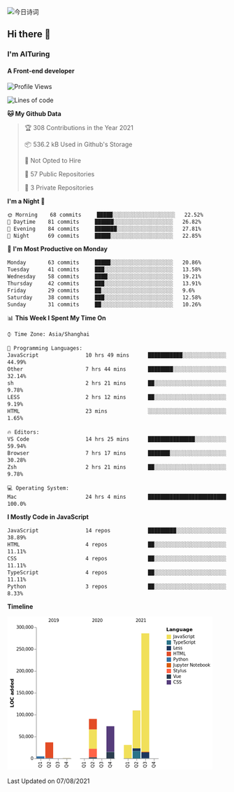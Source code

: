 <img alt="今日诗词" src="https://v2.jinrishici.com/one.svg?font-size=30&spacing=2&color=skyblue" style="max-width:100%; display: block; margin: 0 auto;">

## Hi there 👋
### I'm AITuring
#### A Front-end developer

<!-- <img src="./dhx.gif" width="400px"/> -->

<!--START_SECTION:waka-->
![Profile Views](http://img.shields.io/badge/Profile%20Views-0-blue)

![Lines of code](https://img.shields.io/badge/From%20Hello%20World%20I%27ve%20Written-632399%20lines%20of%20code-blue)

**🐱 My Github Data** 

> 🏆 308 Contributions in the Year 2021
 > 
> 📦 536.2 kB Used in Github's Storage 
 > 
> 🚫 Not Opted to Hire
 > 
> 📜 57 Public Repositories 
 > 
> 🔑 3 Private Repositories  
 > 
**I'm a Night 🦉** 

```text
🌞 Morning    68 commits     █████░░░░░░░░░░░░░░░░░░░░   22.52% 
🌆 Daytime    81 commits     ██████░░░░░░░░░░░░░░░░░░░   26.82% 
🌃 Evening    84 commits     ███████░░░░░░░░░░░░░░░░░░   27.81% 
🌙 Night      69 commits     █████░░░░░░░░░░░░░░░░░░░░   22.85%

```
📅 **I'm Most Productive on Monday** 

```text
Monday       63 commits     █████░░░░░░░░░░░░░░░░░░░░   20.86% 
Tuesday      41 commits     ███░░░░░░░░░░░░░░░░░░░░░░   13.58% 
Wednesday    58 commits     ████░░░░░░░░░░░░░░░░░░░░░   19.21% 
Thursday     42 commits     ███░░░░░░░░░░░░░░░░░░░░░░   13.91% 
Friday       29 commits     ██░░░░░░░░░░░░░░░░░░░░░░░   9.6% 
Saturday     38 commits     ███░░░░░░░░░░░░░░░░░░░░░░   12.58% 
Sunday       31 commits     ██░░░░░░░░░░░░░░░░░░░░░░░   10.26%

```


📊 **This Week I Spent My Time On** 

```text
⌚︎ Time Zone: Asia/Shanghai

💬 Programming Languages: 
JavaScript               10 hrs 49 mins      ███████████░░░░░░░░░░░░░░   44.99% 
Other                    7 hrs 44 mins       ████████░░░░░░░░░░░░░░░░░   32.14% 
sh                       2 hrs 21 mins       ██░░░░░░░░░░░░░░░░░░░░░░░   9.78% 
LESS                     2 hrs 12 mins       ██░░░░░░░░░░░░░░░░░░░░░░░   9.19% 
HTML                     23 mins             ░░░░░░░░░░░░░░░░░░░░░░░░░   1.65%

🔥 Editors: 
VS Code                  14 hrs 25 mins      ███████████████░░░░░░░░░░   59.94% 
Browser                  7 hrs 17 mins       ███████░░░░░░░░░░░░░░░░░░   30.28% 
Zsh                      2 hrs 21 mins       ██░░░░░░░░░░░░░░░░░░░░░░░   9.78%

💻 Operating System: 
Mac                      24 hrs 4 mins       █████████████████████████   100.0%

```

**I Mostly Code in JavaScript** 

```text
JavaScript               14 repos            █████████░░░░░░░░░░░░░░░░   38.89% 
HTML                     4 repos             ██░░░░░░░░░░░░░░░░░░░░░░░   11.11% 
CSS                      4 repos             ██░░░░░░░░░░░░░░░░░░░░░░░   11.11% 
TypeScript               4 repos             ██░░░░░░░░░░░░░░░░░░░░░░░   11.11% 
Python                   3 repos             ██░░░░░░░░░░░░░░░░░░░░░░░   8.33%

```


**Timeline**

![Chart not found](https://raw.githubusercontent.com/AITuring/AITuring/main/charts/bar_graph.png) 


 Last Updated on 07/08/2021
<!--END_SECTION:waka-->


